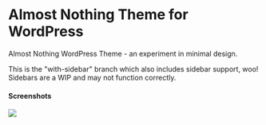 Almost Nothing Theme for WordPress
=======================

Almost Nothing WordPress Theme - an experiment in minimal design.

This is the "with-sidebar" branch which also includes sidebar support, woo!
Sidebars are a WIP and may not function correctly.

#### Screenshots

![](https://dl.dropboxusercontent.com/u/2758854/wp-smallest.png)
